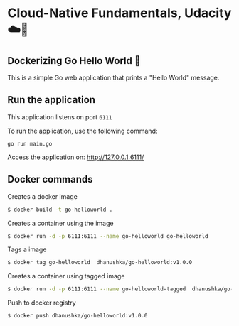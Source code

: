# Cloud-Native Fundamentals, Udacity ☁️🔧

## Dockerizing Go Hello World 🐋

This is a simple Go web application that prints a "Hello World" message.

## Run the application

This application listens on port `6111`

To run the application, use the following command:
```
go run main.go
```

Access the application on: http://127.0.0.1:6111/


## Docker commands

Creates a docker image
```bash
$ docker build -t go-helloworld .
```

Creates a container using the image
```bash
$ docker run -d -p 6111:6111 --name go-helloworld go-helloworld
```

Tags a image
```bash
$ docker tag go-helloworld  dhanushka/go-helloworld:v1.0.0
```

Creates a container using tagged image
```bash
$ docker run -d -p 6111:6111 --name go-helloworld-tagged  dhanushka/go-helloworld:v1.0.0
```

Push to docker registry
```bash
$ docker push dhanushka/go-helloworld:v1.0.0
```
